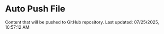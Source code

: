 # Auto Push File

Content that will be pushed to GitHub repository.
Last updated: 07/25/2025, 10:57:12 AM